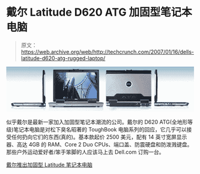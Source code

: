 # 戴尔 Latitude D620 ATG 加固型笔记本电脑

> 原文：<https://web.archive.org/web/http://techcrunch.com/2007/01/16/dells-latitude-d620-atg-rugged-laptop/>

![](img/0e6bd0d0d0046e2ac5a587cb760fdcf9.png)

似乎戴尔是最新一家加入加固型笔记本潮流的公司。戴尔的 D620 ATG(全地形等级)笔记本电脑是对松下臭名昭著的 ToughBook 电脑系列的回应，它几乎可以接受任何扔向它们的东西(真的)。基本款起价 2500 美元，配有 14 英寸宽屏显示器、高达 4GB 的 RAM、Core 2 Duo CPUs、端口盖、防震硬盘和防泼溅键盘。那些户外运动爱好者/笨手笨脚的人应该马上去 Dell.com 订购一台。

[戴尔推出加固型 Latitude 笔记本电脑](https://web.archive.org/web/20151007102303/http://www.electronista.com/articles/07/01/16/dell.latitude.atg/)